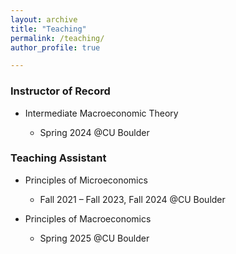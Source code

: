 ```yaml
---
layout: archive
title: "Teaching"
permalink: /teaching/
author_profile: true

---
```


### Instructor of Record
* Intermediate Macroeconomic Theory
  * Spring 2024 @CU Boulder

  [comment]: # (* Average Teaching Evaluation Score: 4.94/6)

### Teaching Assistant
* Principles of Microeconomics
  * Fall 2021 – Fall 2023, Fall 2024 @CU Boulder
  
  [comment]: # (* Average Teaching Evaluation Score: 5.15/6 )
* Principles of Macroeconomics
  * Spring 2025 @CU Boulder
 
  [comment]: # ( * Average Teaching Evaluation Score: 4.98/6 )
